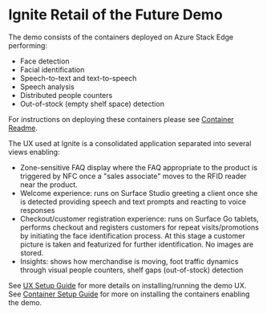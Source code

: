 # Ignite Retail of the Future Demo

The demo consists of the containers deployed on Azure Stack Edge performing:

* Face detection
* Facial identification
* Speech-to-text and text-to-speech
* Speech analysis
* Distributed people counters
* Out-of-stock (empty shelf space) detection

For instructions on deploying these containers please see [Container Readme](IgniteSolution/README.md).

The UX used at Ignite is a consolidated application separated into several views enabling:

* Zone-sensitive FAQ display where the FAQ appropriate to the product is triggered by NFC once a "sales associate" moves to the RFID reader near the product.
* Welcome experience: runs on Surface Studio greeting a client once she is detected providing speech and text prompts and reacting to voice responses
* Checkout/customer registration experience: runs on Surface Go tablets, performs checkout and registers customers for repeat visits/promotions by initiating the face identification process. At this stage a customer picture is taken and featurized for further identification. No images are stored.
* Insights: shows how merchandise is moving, foot traffic dynamics through visual people counters, shelf gaps (out-of-stock) detection

See [UX Setup Guide](IgniteDemoApp/README.md) for more details on installing/running the demo UX.  
See [Container Setup Guide](IgniteSolution/README.md) for more on installing the containers enabling the demo.
